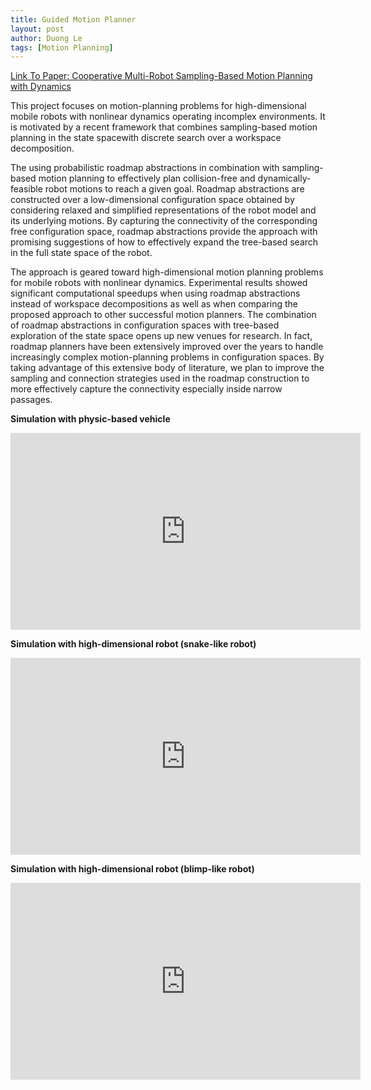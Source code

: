 ```yaml
---
title: Guided Motion Planner
layout: post
author: Duong Le
tags: [Motion Planning]
---
```


<a href="papers/le2014.pdf">Link To Paper: Cooperative Multi-Robot Sampling-Based Motion Planning with Dynamics</a>


This project focuses on motion-planning problems for high-dimensional mobile robots with nonlinear dynamics operating incomplex environments. It is motivated by a recent framework that combines sampling-based motion planning in the state spacewith discrete search over a workspace decomposition.

The using probabilistic roadmap abstractions in combination with sampling-based motion planning to effectively plan collision-free and dynamically-feasible robot motions to reach a given goal. Roadmap abstractions are constructed over a low-dimensional configuration space obtained by considering relaxed and simplified representations of the robot model and its underlying motions. By capturing the connectivity of the corresponding free configuration space, roadmap abstractions provide the approach with promising suggestions of how to effectively expand the tree-based search in the full state space of the robot. 

The approach is geared toward high-dimensional motion planning problems for mobile robots with nonlinear dynamics. Experimental results showed significant computational speedups when using roadmap abstractions instead of workspace decompositions as well as when comparing the proposed approach to other successful motion planners. The combination of roadmap abstractions in configuration spaces with tree-based exploration of the state space opens up new venues for research. In fact, roadmap planners have been extensively improved over the years to handle increasingly complex motion-planning problems in configuration spaces. By taking advantage of this extensive body of literature, we plan to improve the sampling and connection strategies used in the roadmap construction to more effectively capture the connectivity especially inside narrow passages.

<b>  Simulation with physic-based vehicle </b> 

<iframe width="560" height="315" src="https://www.youtube.com/embed/Xu-mgBH3NiQ?si=dwiO7IRZsB1mmPdP" title="YouTube video player" frameborder="0" allow="accelerometer; autoplay; clipboard-write; encrypted-media; gyroscope; picture-in-picture; web-share" allowfullscreen></iframe>


<b>  Simulation with high-dimensional robot (snake-like robot) </b> 

<iframe width="560" height="315" src="https://www.youtube.com/embed/mQhkn4c9Z2A?si=qgkLIdJgPCMg76Cw" title="YouTube video player" frameborder="0" allow="accelerometer; autoplay; clipboard-write; encrypted-media; gyroscope; picture-in-picture; web-share" allowfullscreen></iframe>

<b>  Simulation with high-dimensional robot (blimp-like robot) </b> 

<iframe width="560" height="315" src="https://www.youtube.com/embed/a_xBLneUh7E?si=5Vyd27KnNz_DU1wf" title="YouTube video player" frameborder="0" allow="accelerometer; autoplay; clipboard-write; encrypted-media; gyroscope; picture-in-picture; web-share" allowfullscreen></iframe>